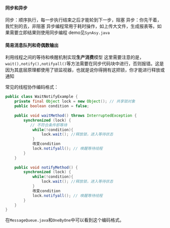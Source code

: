 #### 同步和异步
同步：顺序执行，每一步执行结束之后才能轮到下一步，阻塞
异步：你先干着，我忙别的去，非阻塞
异步编程常用于耗时操作，如上传大文件，生成报表等。如果需要立即结果则使用同步编程
demo见`SynAsy.java`

#### 简易消息队列和奇偶数输出
利用线程之间的等待和唤醒机制实现**生产消费**模型
这里需要注意的是，`wait(),notify(),notifyall()`等方法需要在同步代码块中进行，否则报错。这是因为其底层原理都使用了锁监视器，也就是说你得拥有这把锁，你才能进行释放或通知

常见的线程协作编码格式：
```java
public class WaitNotifyExample {
    private final Object lock = new Object(); // 共享锁对象
    public boolean condition = false;
    
    public void waitMethod() throws InterruptedException {
        synchronized (lock) {
           // 不符合条件即等待
            while(!condition){
	            lock.wait(); //释放锁，进入等待状态
            }
            改变condition
            lock.notifyall(); // 唤醒等待线程
        }
    }
    
    public void notifyMethod() {
        synchronized (lock) {
	        while(!condition){
	            lock.wait(); //释放锁，进入等待状态
            }
            改变condition
            lock.notifyall(); // 唤醒等待线程
        }
    }
}
```
在`MessageQueue.java`和`OneByOne`中可以看到这个编码格式。